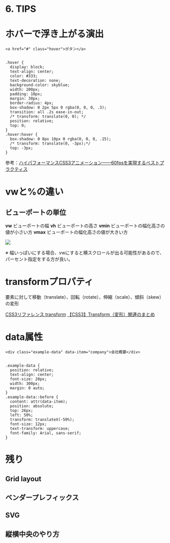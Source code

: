 # 6. TIPS

# ホバーで浮き上がる演出


    <a href="#" class="hover">ボタン</a>


    .hover {
      display: block;
      text-align: center;
      color: #333;
      text-decoration: none;
      background-color: skyblue;
      width: 200px;
      padding: 10px;
      margin: 30px;
      border-radius: 4px;
      box-shadow: 0 2px 5px 0 rgba(0, 0, 0, .3);
      transition: all .2s ease-in-out;
      /* transform: translate(0, 0); */
      position: relative;
      top: 0;
    }
    .hover:hover {
      box-shadow: 0 8px 10px 0 rgba(0, 0, 0, .15);
      /* transform: translate(0, -3px);*/
      top: -3px;
    }


参考：[ハイパフォーマンスCSS3アニメーション——60fpsを実現するベストプラクティス](https://www.webprofessional.jp/achieve-60-fps-mobile-animations-with-css3/)



# vwと%の違い
## ビューポートの単位

**vw**
ビューポートの幅
**vh**
ビューポートの高さ
**vmin**
ビューポートの幅化高さの値が小さい方
**vmax**
ビューポートの幅化高さの値が大きい方


![](https://d2mxuefqeaa7sj.cloudfront.net/s_1C4F3DB67FE10C25EFFA2013B6FF9EAD56526DFDA0962233A80C220B534DB251_1522661665145_vw.png)


※ 幅いっぱいにする場合、vwにすると横スクロールが出る可能性があるので、パーセント指定をする方が良い。



# transformプロパティ

要素に対して移動（translate）、回転（rotate）、伸縮（scale）、傾斜（skew）の変形

[CSS3リファレンス transform](http://www.htmq.com/css3/transform.shtml)
[【CSS3】Transform（変形）関連のまとめ](https://qiita.com/7968/items/eddfeb4b424d7c2d2d34)


# data属性


    <div class="example-data" data-item="company">会社概要</div>


    .example-data {
      position: relative;
      text-align: center;
      font-size: 20px;
      width: 300px;
      margin: 0 auto;
    }
    .example-data::before {
      content: attr(data-item);
      position: absolute;
      top: 26px;
      left: 50%;
      transform: translateX(-50%);
      font-size: 12px;
      text-transform: uppercase;
      font-family: Arial, sans-serif;
    }








# 残り


## Grid layout
## ベンダープレフィックス
## SVG
## 縦横中央のやり方

